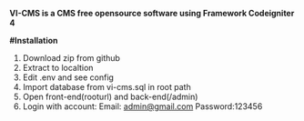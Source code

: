 **VI-CMS is a CMS free opensource software using Framework Codeigniter 4**

**#Installation**
1. Download zip from github
2. Extract to localtion
3. Edit .env and see config
4. Import database from vi-cms.sql in root path
5. Open front-end(rooturl) and back-end(/admin)
6. Login with account: Email: admin@gmail.com Password:123456

